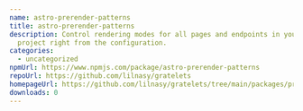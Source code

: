 ```yaml
---
name: astro-prerender-patterns
title: astro-prerender-patterns
description: Control rendering modes for all pages and endpoints in your Astro
  project right from the configuration.
categories:
  - uncategorized
npmUrl: https://www.npmjs.com/package/astro-prerender-patterns
repoUrl: https://github.com/lilnasy/gratelets
homepageUrl: https://github.com/lilnasy/gratelets/tree/main/packages/prerender-patterns
downloads: 0
---
```

